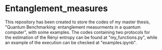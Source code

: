 # Entanglement_measures

This repository has been created to store the codes of my master thesis, "Quantum Benchmarking: entanglement measurments in a quantum computer", with some examples. The codes containing two protocols for the estimation of the Rényi entropy can be found at "my_functions.py", while an example of the execution can be checked at "examples.ipynb".
